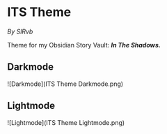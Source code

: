 # ITS Theme
*By SlRvb*

Theme for my Obsidian Story Vault: ***In The Shadows.***

## Darkmode
![Darkmode](ITS Theme Darkmode.png)

## Lightmode
![Lightmode](ITS Theme Lightmode.png)

